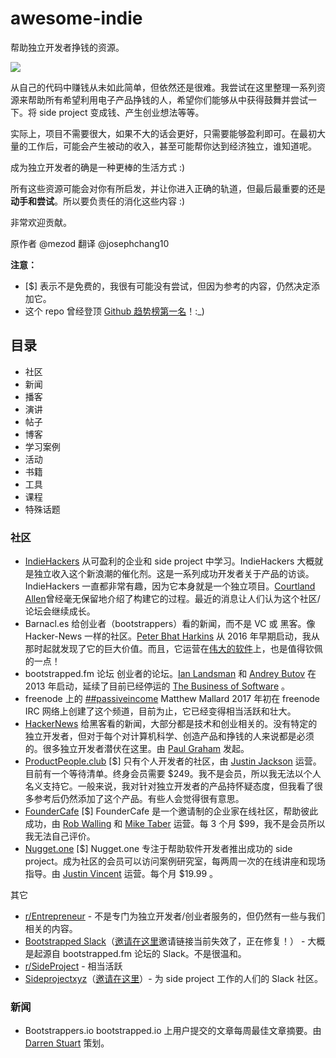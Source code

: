 # awesome-indie
帮助独立开发者挣钱的资源。

![](README/https://camo.githubusercontent.com/13c4e50d88df7178ae1882a203ed57b641674f94/68747470733a2f2f63646e2e7261776769742e636f6d2f73696e647265736f726875732f617765736f6d652f643733303566333864323966656437386661383536353265336136336531353464643865383832392f6d656469612f62616467652e737667)

从自己的代码中赚钱从未如此简单，但依然还是很难。我尝试在这里整理一系列资源来帮助所有希望利用电子产品挣钱的人，希望你们能够从中获得鼓舞并尝试一下。将 side project 变成钱、产生创业想法等等。

实际上，项目不需要很大，如果不大的话会更好，只需要能够盈利即可。在最初大量的工作后，可能会产生被动的收入，甚至可能帮你达到经济独立，谁知道呢。

成为独立开发者的确是一种更棒的生活方式 :)

所有这些资源可能会对你有所启发，并让你进入正确的轨道，但最后最重要的还是**动手和尝试**。所以要负责任的消化这些内容 :)

非常欢迎贡献。

原作者 @mezod 翻译 @josephchang10

**注意：**
* [$] 表示不是免费的，我很有可能没有尝试，但因为参考的内容，仍然决定添加它。
* 这个 repo 曾经登顶 [Github 趋势榜第一名](https://medium.com/@mezood/making-money-from-your-own-code-has-never-been-easier-but-its-still-hard-2242ddaae6a1)！:_)

## 目录
* 社区
* 新闻
* 播客
* 演讲
* 帖子
* 博客
* 学习案例
* 活动
* 书籍
* 工具
* 课程
* 特殊话题

### 社区
* [IndieHackers](https://www.indiehackers.com/businesses)
从可盈利的企业和 side project 中学习。IndieHackers 大概就是独立收入这个新浪潮的催化剂。这是一系列成功开发者关于产品的访谈。IndieHackers  一直都非常有趣，因为它本身就是一个独立项目。[Courtland Allen](https://twitter.com/csallen?lang=ca)曾经毫无保留地介绍了构建它的过程。最近的消息让人们认为这个社区/论坛会继续成长。
* Barnacl.es
给创业者（bootstrappers）看的新闻，而不是 VC 或 黑客。像 Hacker-News 一样的社区。[Peter Bhat Harkins](https://twitter.com/pushcx) 从 2016 年早期启动，我从那时起就发现了它的巨大价值。而且，它运营在[伟大的软件](https://github.com/jcs/lobsters)上，也是值得钦佩的一点！
* bootstrapped.fm 论坛
创业者的论坛。[Ian Landsman](https://twitter.com/ianlandsman) 和 [Andrey Butov](https://twitter.com/andrey_butov) 在2013 年启动，延续了目前已经停运的 [The Business of Software](http://discuss.joelonsoftware.com/default.asp?biz) 。
* freenode 上的 [##passiveincome](http://webchat.freenode.net/?channels=%23%23passiveincome&uio=d4)
Matthew Mallard 2017 年初在 freenode IRC 网络上创建了这个频道，目前为止，它已经变得相当活跃和壮大。
* [HackerNews](https://news.ycombinator.com/)
给黑客看的新闻，大部分都是技术和创业相关的。没有特定的独立开发者，但对于每个对计算机科学、创造产品和挣钱的人来说都是必须的。很多独立开发者潜伏在这里。由 [Paul Graham](https://twitter.com/paulg) 发起。
* [ProductPeople.club](https://productpeople.club/) [$]
只有个人开发者的社区，由 [Justin Jackson](https://twitter.com/mijustin) 运营。目前有一个等待清单。终身会员需要 $249。我不是会员，所以我无法以个人名义支持它。一般来说，我对针对独立开发者的产品持怀疑态度，但我看了很多参考后仍然添加了这个产品。有些人会觉得很有意思。
* [FounderCafe](https://www.foundercafe.com/) [$]
FounderCafe 是一个邀请制的企业家在线社区，帮助彼此成功，由 [Rob Walling](https://twitter.com/robwalling) 和 [Mike Taber](https://twitter.com/SingleFounder) 运营。每 3 个月 $99，我不是会员所以我无法自己评价。
* [Nugget.one](https://nugget.one/) [$]
Nugget.one 专注于帮助软件开发者推出成功的 side project。成为社区的会员可以访问案例研究室，每两周一次的在线讲座和现场指导。由 [Justin Vincent](https://twitter.com/justinvincent) 运营。每个月 $19.99 。

其它

* [r/Entrepreneur](https://www.reddit.com/r/Entrepreneur/) - 不是专门为独立开发者/创业者服务的，但仍然有一些与我们相关的内容。
* [Bootstrapped Slack](https://bootstrapped.slack.com/)（[邀请在这里](http://www.bootstrappedchat.com/)邀请链接当前失效了，正在修复！） - 大概是起源自 bootstrapped.fm 论坛的 Slack。不是很温和。
* [r/SideProject](https://www.reddit.com/r/SideProject/) - 相当活跃
* [Sideprojectxyz](https://sideprojectxyz.slack.com/)（[邀请在这里](http://sideproject.xyz/)）- 为 side project 工作的人们的 Slack 社区。

### 新闻
* Bootstrappers.io
bootstrapped.io 上用户提交的文章每周最佳文章摘要。由 [Darren Stuart](https://twitter.com/ninjamonk) 策划。
